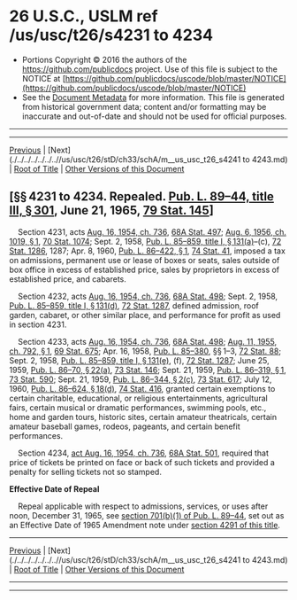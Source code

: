 ---
---

# 26 U.S.C., USLM ref /us/usc/t26/s4231 to 4234

* Portions Copyright © 2016 the authors of the https://github.com/publicdocs project.
  Use of this file is subject to the NOTICE at [https://github.com/publicdocs/uscode/blob/master/NOTICE](https://github.com/publicdocs/uscode/blob/master/NOTICE)
* See the [Document Metadata](././../../../../../..//README.md) for more information.
  This file is generated from historical government data; content and/or formatting may be inaccurate and out-of-date and should not be used for official purposes.

----------
----------

[Previous](./../../../../../..//us/usc/t26/stD/ch33/schA/m__us_usc_t26_stD_ch33_schA.md) | [Next](./../../../../../..//us/usc/t26/stD/ch33/schA/m__us_usc_t26_s4241 to 4243.md) | [Root of Title](./../../../../../../) | [Other Versions of this Document](https://publicdocs.github.io/go/links?ns=uslm&ref=%2Fus%2Fusc%2Ft26%2Fs4231+to+4234)

## \[§§ 4231 to 4234. Repealed. [Pub. L. 89–44, title III, § 301][/us/pl/89/44/s301], June 21, 1965, [79 Stat. 145][/us/stat/79/145]\]

    Section 4231, acts [Aug. 16, 1954, ch. 736][/us/act/1954-08-16/ch736], [68A Stat. 497][/us/stat/68A/497]; [Aug. 6, 1956, ch. 1019, § 1][/us/act/1956-08-06/ch1019/s1], [70 Stat. 1074][/us/stat/70/1074]; Sept. 2, 1958, [Pub. L. 85–859, title I, § 131(a)][/us/pl/85/859/s131/a]–(c), [72 Stat. 1286][/us/stat/72/1286], 1287; Apr. 8, 1960, [Pub. L. 86–422, § 1][/us/pl/86/422/s1], [74 Stat. 41][/us/stat/74/41], imposed a tax on admissions, permanent use or lease of boxes or seats, sales outside of box office in excess of established price, sales by proprietors in excess of established price, and cabarets.

    Section 4232, acts [Aug. 16, 1954, ch. 736][/us/act/1954-08-16/ch736], [68A Stat. 498][/us/stat/68A/498]; Sept. 2, 1958, [Pub. L. 85–859, title I, § 131(d)][/us/pl/85/859/s131/d], [72 Stat. 1287][/us/stat/72/1287], defined admission, roof garden, cabaret, or other similar place, and performance for profit as used in section 4231.

    Section 4233, acts [Aug. 16, 1954, ch. 736][/us/act/1954-08-16/ch736], [68A Stat. 498][/us/stat/68A/498]; [Aug. 11, 1955, ch. 792, § 1][/us/act/1955-08-11/ch792/s1], [69 Stat. 675][/us/stat/69/675]; Apr. 16, 1958, [Pub. L. 85–380][/us/pl/85/380], §§ 1–3, [72 Stat. 88][/us/stat/72/88]; Sept. 2, 1958, [Pub. L. 85–859, title I, § 131(e)][/us/pl/85/859/s131/e], (f), [72 Stat. 1287][/us/stat/72/1287]; June 25, 1959, [Pub. L. 86–70, § 22(a)][/us/pl/86/70/s22/a], [73 Stat. 146][/us/stat/73/146]; Sept. 21, 1959, [Pub. L. 86–319, § 1][/us/pl/86/319/s1], [73 Stat. 590][/us/stat/73/590]; Sept. 21, 1959, [Pub. L. 86–344, § 2(c)][/us/pl/86/344/s2/c], [73 Stat. 617][/us/stat/73/617]; July 12, 1960, [Pub. L. 86–624, § 18(d)][/us/pl/86/624/s18/d], [74 Stat. 416][/us/stat/74/416], granted certain exemptions to certain charitable, educational, or religious entertainments, agricultural fairs, certain musical or dramatic performances, swimming pools, etc., home and garden tours, historic sites, certain amateur theatricals, certain amateur baseball games, rodeos, pageants, and certain benefit performances.

    Section 4234, [act Aug. 16, 1954, ch. 736][/us/act/1954-08-16/ch736], [68A Stat. 501][/us/stat/68A/501], required that price of tickets be printed on face or back of such tickets and provided a penalty for selling tickets not so stamped.

 __Effective Date of Repeal__ 

    Repeal applicable with respect to admissions, services, or uses after noon, December 31, 1965, see [section 701(b)(1) of Pub. L. 89–44][/us/pl/89/44/s701/b/1], set out as an Effective Date of 1965 Amendment note under [section 4291 of this title][/us/usc/t26/s4291].

----------

[Previous](./../../../../../..//us/usc/t26/stD/ch33/schA/m__us_usc_t26_stD_ch33_schA.md) | [Next](./../../../../../..//us/usc/t26/stD/ch33/schA/m__us_usc_t26_s4241 to 4243.md) | [Root of Title](./../../../../../../) | [Other Versions of this Document](https://publicdocs.github.io/go/links?ns=uslm&ref=%2Fus%2Fusc%2Ft26%2Fs4231+to+4234)

----------
----------

[/us/pl/89/44/s301]: https://publicdocs.github.io/go/links?ns=uslm&ref=%2Fus%2Fpl%2F89%2F44%2Fs301
[/us/stat/79/145]: https://publicdocs.github.io/go/links?ns=uslm&ref=%2Fus%2Fstat%2F79%2F145
[/us/act/1954-08-16/ch736]: https://publicdocs.github.io/go/links?ns=uslm&ref=%2Fus%2Fact%2F1954-08-16%2Fch736
[/us/stat/68A/497]: https://publicdocs.github.io/go/links?ns=uslm&ref=%2Fus%2Fstat%2F68A%2F497
[/us/act/1956-08-06/ch1019/s1]: https://publicdocs.github.io/go/links?ns=uslm&ref=%2Fus%2Fact%2F1956-08-06%2Fch1019%2Fs1
[/us/stat/70/1074]: https://publicdocs.github.io/go/links?ns=uslm&ref=%2Fus%2Fstat%2F70%2F1074
[/us/pl/85/859/s131/a]: https://publicdocs.github.io/go/links?ns=uslm&ref=%2Fus%2Fpl%2F85%2F859%2Fs131%2Fa
[/us/stat/72/1286]: https://publicdocs.github.io/go/links?ns=uslm&ref=%2Fus%2Fstat%2F72%2F1286
[/us/pl/86/422/s1]: https://publicdocs.github.io/go/links?ns=uslm&ref=%2Fus%2Fpl%2F86%2F422%2Fs1
[/us/stat/74/41]: https://publicdocs.github.io/go/links?ns=uslm&ref=%2Fus%2Fstat%2F74%2F41
[/us/act/1954-08-16/ch736]: https://publicdocs.github.io/go/links?ns=uslm&ref=%2Fus%2Fact%2F1954-08-16%2Fch736
[/us/stat/68A/498]: https://publicdocs.github.io/go/links?ns=uslm&ref=%2Fus%2Fstat%2F68A%2F498
[/us/pl/85/859/s131/d]: https://publicdocs.github.io/go/links?ns=uslm&ref=%2Fus%2Fpl%2F85%2F859%2Fs131%2Fd
[/us/stat/72/1287]: https://publicdocs.github.io/go/links?ns=uslm&ref=%2Fus%2Fstat%2F72%2F1287
[/us/act/1954-08-16/ch736]: https://publicdocs.github.io/go/links?ns=uslm&ref=%2Fus%2Fact%2F1954-08-16%2Fch736
[/us/stat/68A/498]: https://publicdocs.github.io/go/links?ns=uslm&ref=%2Fus%2Fstat%2F68A%2F498
[/us/act/1955-08-11/ch792/s1]: https://publicdocs.github.io/go/links?ns=uslm&ref=%2Fus%2Fact%2F1955-08-11%2Fch792%2Fs1
[/us/stat/69/675]: https://publicdocs.github.io/go/links?ns=uslm&ref=%2Fus%2Fstat%2F69%2F675
[/us/pl/85/380]: https://publicdocs.github.io/go/links?ns=uslm&ref=%2Fus%2Fpl%2F85%2F380
[/us/stat/72/88]: https://publicdocs.github.io/go/links?ns=uslm&ref=%2Fus%2Fstat%2F72%2F88
[/us/pl/85/859/s131/e]: https://publicdocs.github.io/go/links?ns=uslm&ref=%2Fus%2Fpl%2F85%2F859%2Fs131%2Fe
[/us/stat/72/1287]: https://publicdocs.github.io/go/links?ns=uslm&ref=%2Fus%2Fstat%2F72%2F1287
[/us/pl/86/70/s22/a]: https://publicdocs.github.io/go/links?ns=uslm&ref=%2Fus%2Fpl%2F86%2F70%2Fs22%2Fa
[/us/stat/73/146]: https://publicdocs.github.io/go/links?ns=uslm&ref=%2Fus%2Fstat%2F73%2F146
[/us/pl/86/319/s1]: https://publicdocs.github.io/go/links?ns=uslm&ref=%2Fus%2Fpl%2F86%2F319%2Fs1
[/us/stat/73/590]: https://publicdocs.github.io/go/links?ns=uslm&ref=%2Fus%2Fstat%2F73%2F590
[/us/pl/86/344/s2/c]: https://publicdocs.github.io/go/links?ns=uslm&ref=%2Fus%2Fpl%2F86%2F344%2Fs2%2Fc
[/us/stat/73/617]: https://publicdocs.github.io/go/links?ns=uslm&ref=%2Fus%2Fstat%2F73%2F617
[/us/pl/86/624/s18/d]: https://publicdocs.github.io/go/links?ns=uslm&ref=%2Fus%2Fpl%2F86%2F624%2Fs18%2Fd
[/us/stat/74/416]: https://publicdocs.github.io/go/links?ns=uslm&ref=%2Fus%2Fstat%2F74%2F416
[/us/act/1954-08-16/ch736]: https://publicdocs.github.io/go/links?ns=uslm&ref=%2Fus%2Fact%2F1954-08-16%2Fch736
[/us/stat/68A/501]: https://publicdocs.github.io/go/links?ns=uslm&ref=%2Fus%2Fstat%2F68A%2F501
[/us/pl/89/44/s701/b/1]: https://publicdocs.github.io/go/links?ns=uslm&ref=%2Fus%2Fpl%2F89%2F44%2Fs701%2Fb%2F1
[/us/usc/t26/s4291]: https://publicdocs.github.io/go/links?ns=uslm&ref=%2Fus%2Fusc%2Ft26%2Fs4291


